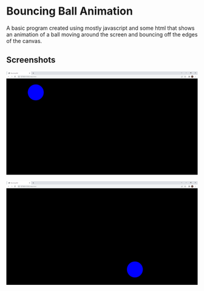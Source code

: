 # Bouncing Ball Animation

A basic program created using mostly javascript and some html that shows an animation 
of a ball moving around the screen and bouncing off the edges of the canvas. 


## Screenshots

![](/assets/ball.png)

![](/assets/ball2.png)
